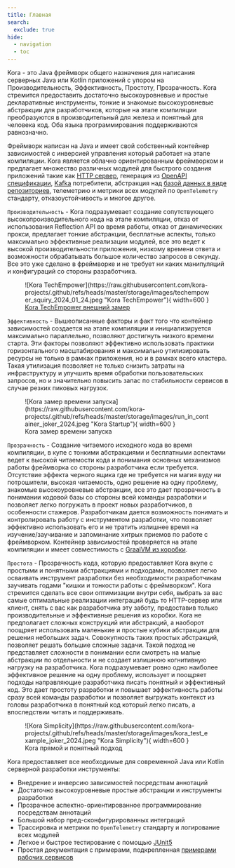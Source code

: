 ```yaml
---
title: Главная
search:
  exclude: true
hide:
  - navigation
  - toc
---
```


Kora - это Java фреймворк общего назначения для написания серверных Java или Kotlin приложений с упором на Производительность, Эффективность, Простоту, Прозрачность.
Kora стремится предоставить достаточно высокоуровневые и простые декларативные инструменты, тонкие и знакомые высокоуровневые абстракции для разработчиков, 
которые на этапе компиляции преобразуются в производительный для железа и понятный для человека код.
Оба языка программирования поддерживаются равнозначно.

Фреймворк написан на Java и имеет свой собственный контейнер зависимостей с инверсией управления который работает на этапе компиляции.
Kora является облачно ориентированным фреймворком и предлагает
множество различных модулей для быстрого создания приложений такие как [HTTP сервер](documentation/http-server.md), 
генерация из [OpenAPI спецификации](documentation/openapi-codegen.md), [Kafka](documentation/kafka.md) потребители, 
абстракция над [базой данных в виде репозиториев](documentation/database-common.md), 
телеметрию и метрики всех модулей по `OpenTelemetry` стандарту, отказоустойчивость и многое другое.

`Производительность` - Kora подразумевает создание сопутствующего высокопроизводительного кода на этапе компиляции, 
отказ от использования Reflection API во время работы, отказ от динамических прокси, предлагает тонкие абстракции, бесплатные аспекты,
только максимально эффективные реализации модулей, все это ведет к высокой производительности приложения, 
низкому времени ответа и возможности обрабатывать большое количество запросов в секунду.
Все это уже сделано в фреймворке и не требует ни каких манипуляций и конфигураций со стороны разработчика.

<figure markdown="span">
  ![Kora TechEmpower](https://raw.githubusercontent.com/kora-projects/.github/refs/heads/master/storage/images/techempower_squiry_2024_01_24.jpeg "Kora TechEmpower"){ width=600 }
  <figcaption><a href="https://www.techempower.com/benchmarks/#section=test&resultsurl=https%3A%2F%2Fstatic.squiry.xyz%2Fresults%2F20240124114707.json&hw=ph&test=fortune">Kora TechEmpower внешний замер</a></figcaption>
</figure>

`Эффективность` - Вышеописанные факторы и факт того что контейнер зависимостей создается 
на этапе компиляции и инициализируется максимально параллельно, позволяют достигнуть низкого времени старта.
Эти факторы позволяют эффективно использовать практики горизонтального масштабирования 
и максимально утилизировать ресурсы не только в рамках приложения, но и в рамках всего кластера.
Такая утилизация позволяет не только снизить затраты на инфраструктуру 
и улучшить время обработки пользовательских запросов, но и значительно повысить запас по стабильности сервисов в случае резких пиковых нагрузок.

<figure markdown="span">
  ![Kora замер времени запуска](https://raw.githubusercontent.com/kora-projects/.github/refs/heads/master/storage/images/run_in_container_joker_2024.jpeg "Kora Startup"){ width=600 }
  <figcaption>Kora замер времени запуска</figcaption>
</figure>

`Прозрачность` - Создание читаемого исходного кода во время компиляции, 
в купе с тонкими абстракциями и бесплатными аспектами ведет к высокой читаемости кода 
и понимания основных механизмов работы фреймворка со стороны разработчика если требуется.
Отсутствие эффекта черного ящика где не требуется ни магия вуду ни потрошители,
высокая читаемость, одно решение на одну проблему, знакомые высокоуровневые абстракции,
все это дает прозрачность в понимании кодовой базы со стороны всей команды разработки и позволяет легко погружать
в проект новых разработчиков, в особенности стажеров. Разработчикам дается возможность понимать и контролировать
работу с инструментом разработки, что позволяет эффективно использовать его и не тратить излишнее время на изучение/заучивание 
и запоминание хитрых приемов по работе с фреймворком.
Контейнер зависимостей проверяется на этапе компиляции и имеет совместимость с [GraalVM из коробки](documentation/graalvm-native.md).

`Простота` - Прозрачность кода, которую предоставляет Kora вкупе с простыми и понятными абстракциями и подходами, 
позволяет легко осваивать инструмент разработки без необходимости разработчикам заучивать годами "кишки и тонкости работы с фреймворком".
Kora стремится сделать все свои оптимизации внутри себя, 
выбрать за вас самые оптимальные реализации интеграций будь то HTTP-сервер или клиент,
снять с вас как разработчика эту заботу, предоставив только производительные и эффективные решения из коробки.
Kora не предполагает сложных конструкций или абстракций, 
а наоборот поощряет использовать маленькие и простые кубики абстракции для решения небольших задач.
Совокупность таких простых абстракций, позволяет решать большие сложные задачи.
Такой подход не представляет сложности в понимании если смотреть на малые абстракции по отдельности и
не создает излишнюю когнитивную нагрузку на разработчика.
Kora подразумевает ровно одно наиболее эффективное решение на одну проблему,
использует и поощряет подходы направляющие разработчика писать понятный и эффективный код.
Это дает простоту разработки и повышает эффективность работы сразу всей команды разработки
и позволяет выгружать контекст из головы разработчика в понятный код который легко писать, а впоследствии читать и поддерживать.

<figure markdown="span">
  ![Kora Simplicity](https://raw.githubusercontent.com/kora-projects/.github/refs/heads/master/storage/images/kora_test_example_joker_2024.jpeg "Kora Simplicity"){ width=600 }
  <figcaption>Kora прямой и понятный подход</figcaption>
</figure>

Kora предоставляет все необходимые для современной Java или Kotlin серверной разработки инструменты:

- Внедрение и инверсию зависимостей посредствам аннотаций
- Достаточно высокоуровневые простые абстракции и инструменты разработки
- Прозрачное аспектно-ориентированное программирование посредствам аннотаций
- Большой набор пред-сконфигурированных интеграций
- Трассировка и метрики по `OpenTelemetry` стандарту и логирование всех модулей
- Легкое и быстрое тестирование с помощью [JUnit5](documentation/junit5.md)
- Простая документация с примерами, подкрепленная [примерами рабочих сервисов](examples/kora-examples.md)
